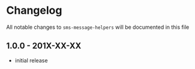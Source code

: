 # Changelog

All notable changes to `sms-message-helpers` will be documented in this file

## 1.0.0 - 201X-XX-XX

- initial release
